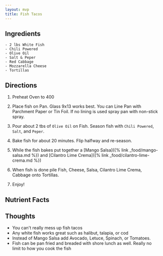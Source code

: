 ```yaml
---
layout: mvp
title: Fish Tacos
---
```


## Ingredients

```
- 2 lbs White Fish
- Chili Powered
- Olive Oil
- Salt & Peper
- Red Cabbage
- Mozzarella Cheese
- Tortillas
```

## Directions

1. Preheat Oven to 400

2. Place fish on Pan. Glass 9x13 works best. You can Line Pan with Parchment Paper or Tin Foil. If no lining is used spray pan with non-stick spray.

3. Pour about 2 tbs of `Olive Oil` on Fish. Season fish with `Chili Powered`, `Salt`, and `Peper`.

4. Bake fish for about 20 minutes. Flip halfway and re-season.

5. While the fish bakes put together a [Mango Salsa]({% link _food/mango-salsa.md %}) and [Cilantro Lime Crema]({% link _food/cilantro-lime-crema.md %})

6. When fish is done pile Fish, Cheese, Salsa, Cilantro Lime Crema, Cabbage onto Tortillas.

7. Enjoy!

## Nutrient Facts

## Thoughts

- You can't really mess up fish tacos
- Any white fish works great such as halibut, talapia, or cod
- Instead of Mango Salsa add Avocado, Letuce, Spinach, or Tomatoes.
- Fish can be pan fried and breaded with shore lunch as well. Really no limit to how you cook the fish
